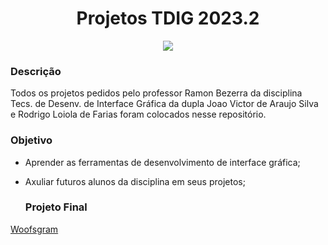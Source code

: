 <div>
  <h1 align="center"> Projetos TDIG 2023.2 </h1>
  <p align="center">
    <img loading="lazy" src="http://img.shields.io/static/v1?label=STATUS&message=DESENVOLVIDO&color=GREEN&style=for-the-badge"/>
  </p>
</div>

### Descrição

Todos os projetos pedidos pelo professor Ramon Bezerra da disciplina Tecs. de Desenv. de Interface Gráfica da dupla Joao Victor de Araujo Silva e Rodrigo Loiola de Farias foram colocados nesse repositório. 

### Objetivo

- Aprender as ferramentas de desenvolvimento de interface gráfica;
- Axuliar futuros alunos da disciplina em seus projetos;

  ### Projeto Final

 [Woofsgram](https://github.com/rodloiola/Woofstagram)
